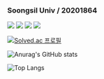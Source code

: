 ### Soongsil Univ / 20201864 



<img src="https://img.shields.io/badge/JAVA-FF6550?style=plastic&logo=java&logoColor=white"> 
<img src="https://img.shields.io/badge/C-00B1E7?style=plastic&logo=C&logoColor=white"> 
<img src="https://img.shields.io/badge/C++-00599C?style=plastic&logo=cplusplus&logoColor=white"> 
<img src="https://img.shields.io/badge/Spring Boot-6DB33F?style=plastic&logo=Spring Boot&logoColor=white">










[![Solved.ac 프로필](http://mazassumnida.wtf/api/v2/generate_badge?boj=youk6767)](https://solved.ac/youk6767)

![Anurag's GitHub stats](https://github-readme-stats.vercel.app/api?username=JihuN126&show_icons=true&theme=merko)

![Top Langs](https://github-readme-stats.vercel.app/api/top-langs/?username=JihuN126&layout=&theme=nightowl)
